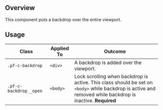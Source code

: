 ## Overview

This component puts a backdrop over the entire viewport.

## Usage

| Class | Applied To | Outcome |
| -- | -- | -- |
| `.pf-c-backdrop` | `<div>` |  A backdrop is added over the viewport. |
| `.pf-c-backdrop__open` | `<body>` |  Lock scrolling when backdrop is active. This class should be set on `<body>` while backdrop is active and removed while backdrop is inactive. **Required** |
